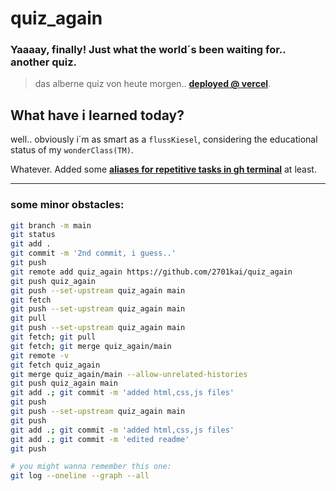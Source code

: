 # quiz_again

### Yaaaay, finally! Just what the world´s been waiting for.. another quiz.

> das alberne quiz von heute morgen.. **[deployed @ vercel](https://quiz-again.vercel.app/)**.

## What have i learned today?

well.. obviously i´m as smart as a <code>flussKiesel</code>, considering the educational status of my <code>wonderClass(TM)</code>.

Whatever. Added some **[aliases for repetitive tasks in gh terminal](while-im-at-it.md)** at least.

---

### some minor obstacles:

```bash
git branch -m main
git status
git add .
git commit -m '2nd commit, i guess..'
git push
git remote add quiz_again https://github.com/2701kai/quiz_again
git push quiz_again
git push --set-upstream quiz_again main
git fetch
git push --set-upstream quiz_again main
git pull
git push --set-upstream quiz_again main
git fetch; git pull
git fetch; git merge quiz_again/main
git remote -v
git fetch quiz_again
git merge quiz_again/main --allow-unrelated-histories
git push quiz_again main
git add .; git commit -m 'added html,css,js files'
git push
git push --set-upstream quiz_again main
git push
git add .; git commit -m 'added html,css,js files'
git add .; git commit -m 'edited readme'
git push

# you might wanna remember this one:
git log --oneline --graph --all
```
